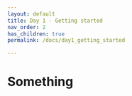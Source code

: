 ```yaml
---
layout: default
title: Day 1 - Getting started
nav_order: 2
has_children: true
permalink: /docs/day1_getting_started

---
```


# Something